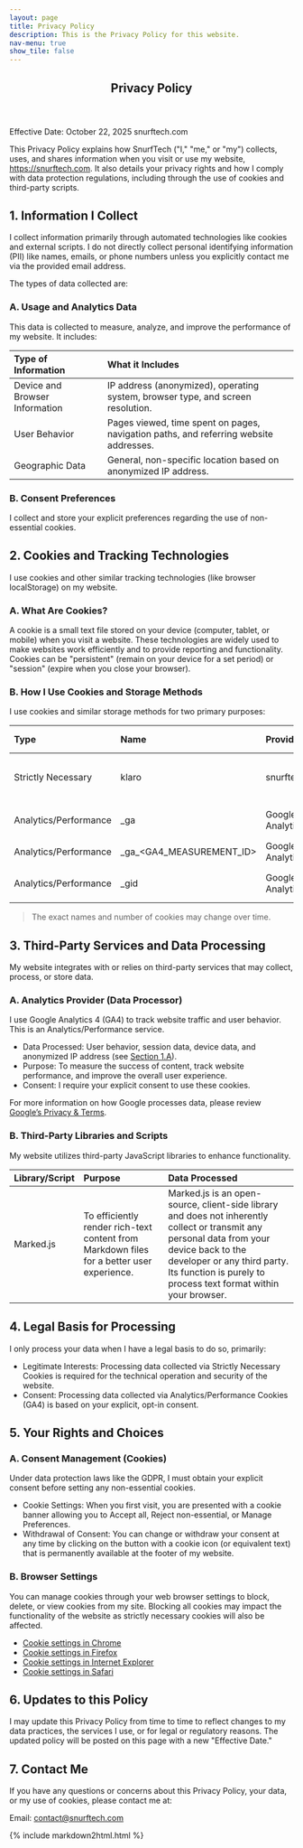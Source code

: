 ```yaml
---
layout: page
title: Privacy Policy
description: This is the Privacy Policy for this website.
nav-menu: true
show_tile: false
---
```


<!-- Main -->
<div id="main" class="alt">

<!-- One -->
<section id="one">
	<div class="inner">
		<header class="major">
			<h1>Privacy Policy</h1>
		</header>

<div id="markdown-target">

Effective Date: October 22, 2025 snurftech.com

This Privacy Policy explains how SnurfTech ("I," "me," or "my") collects, uses, and shares information when you visit or use my website, https://snurftech.com. It also details your privacy rights and how I comply with data protection regulations, including through the use of cookies and third-party scripts.

## 1. Information I Collect

I collect information primarily through automated technologies like cookies and external scripts. I do not directly collect personal identifying information (PII) like names, emails, or phone numbers unless you explicitly contact me via the provided email address.

The types of data collected are:

### A. Usage and Analytics Data

This data is collected to measure, analyze, and improve the performance of my website. It includes:

|Type of Information|What it Includes|
|:------------------|:---------------|
|Device and Browser Information|IP address (anonymized), operating system, browser type, and screen resolution.|
|User Behavior|Pages viewed, time spent on pages, navigation paths, and referring website addresses.|
|Geographic Data|General, non-specific location based on anonymized IP address.|

### B. Consent Preferences

I collect and store your explicit preferences regarding the use of non-essential cookies.

## 2. Cookies and Tracking Technologies

I use cookies and other similar tracking technologies (like browser localStorage) on my website.

### A. What Are Cookies?

A cookie is a small text file stored on your device (computer, tablet, or mobile) when you visit a website. These technologies are widely used to make websites work efficiently and to provide reporting and functionality. Cookies can be "persistent" (remain on your device for a set period) or "session" (expire when you close your browser).

### B. How I Use Cookies and Storage Methods

I use cookies and similar storage methods for two primary purposes:

|Type|Name|Provider|Purpose|Storage Method|Duration|
|:---|:---|:-------|:------|:-------------|:-------|
|Strictly Necessary|klaro|snurftech.com|Stores your cookie consent preferences and ensures website security/functionality.|Cookie|30 days|
|Analytics/Performance|\_ga|Google Analytics|Distinguishes unique users and expires if a user does not return.|Cookie|Up to 2 years|
|Analytics/Performance|\_ga\_<GA4_MEASUREMENT_ID>|Google Analytics|Used to persist session state.|Cookie|Up to 2 years|
|Analytics/Performance|\_gid|Google Analytics|Used to track unique users within a single day.|Cookie|24 hours|

> The exact names and number of cookies may change over time.

## 3. Third-Party Services and Data Processing

My website integrates with or relies on third-party services that may collect, process, or store data.

### A. Analytics Provider (Data Processor)

I use Google Analytics 4 (GA4) to track website traffic and user behavior. This is an Analytics/Performance service.

- Data Processed: User behavior, session data, device data, and anonymized IP address (see [Section 1.A](#a-usage-and-analytics-data)).
- Purpose: To measure the success of content, track website performance, and improve the overall user experience.
- Consent: I require your explicit consent to use these cookies.

For more information on how Google processes data, please review [Google’s Privacy & Terms](https://policies.google.com/technologies/partner-sites).

### B. Third-Party Libraries and Scripts

My website utilizes third-party JavaScript libraries to enhance functionality.

|Library/Script|Purpose|Data Processed|
|:-------------|:------|:-------------|
|Marked.js|To efficiently render rich-text content from Markdown files for a better user experience.|Marked.js is an open-source, client-side library and does not inherently collect or transmit any personal data from your device back to the developer or any third party. Its function is purely to process text format within your browser.|

## 4. Legal Basis for Processing

I only process your data when I have a legal basis to do so, primarily:

- Legitimate Interests: Processing data collected via Strictly Necessary Cookies is required for the technical operation and security of the website.
- Consent: Processing data collected via Analytics/Performance Cookies (GA4) is based on your explicit, opt-in consent.

## 5. Your Rights and Choices

### A. Consent Management (Cookies)

Under data protection laws like the GDPR, I must obtain your explicit consent before setting any non-essential cookies.

- Cookie Settings: When you first visit, you are presented with a cookie banner allowing you to Accept all, Reject non-essential, or Manage Preferences.
- Withdrawal of Consent: You can change or withdraw your consent at any time by clicking on the button with a cookie icon (or equivalent text) that is permanently available at the footer of my website.

### B. Browser Settings

You can manage cookies through your web browser settings to block, delete, or view cookies from my site. Blocking all cookies may impact the functionality of the website as strictly necessary cookies will also be affected.

- [Cookie settings in Chrome](https://support.google.com/chrome/answer/95647)
- [Cookie settings in Firefox](https://support.mozilla.org/en-US/kb/enable-and-disable-cookies-website-preferences)
- [Cookie settings in Internet Explorer](https://www.google.com/search?q=https://support.microsoft.com/en-us/windows/delete-and-manage-cookies-168dab11-0753-043d-7c16-ede59475ba6e)
- [Cookie settings in Safari](https://www.google.com/search?q=https://support.apple.com/guide/safari/manage-cookies-and-website-data-sfri11471/mac)

## 6. Updates to this Policy

I may update this Privacy Policy from time to time to reflect changes to my data practices, the services I use, or for legal or regulatory reasons. The updated policy will be posted on this page with a new "Effective Date."

## 7. Contact Me

If you have any questions or concerns about this Privacy Policy, your data, or my use of cookies, please contact me at:

Email: contact@snurftech.com

</div>
</div>
</section>

{% include markdown2html.html %}
